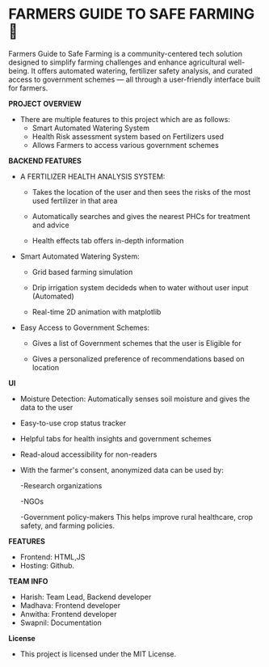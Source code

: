 # FARMERS GUIDE TO SAFE FARMING  🌾

Farmers Guide to Safe Farming is a community-centered tech solution designed to simplify farming challenges and enhance agricultural well-being. It offers automated watering, fertilizer safety analysis, and curated access to government schemes — all through a user-friendly interface built for farmers.

**PROJECT OVERVIEW**

- There are multiple features to this project which are as follows:
  - Smart Automated Watering System 
  - Health Risk assessment system based on Fertilizers used 
  - Allows Farmers to access various government schemes

 
**BACKEND FEATURES**


- A FERTILIZER HEALTH ANALYSIS SYSTEM:

  - Takes the location of the user and then sees the risks of the most used fertilizer in that area
 
  - Automatically searches and gives the nearest PHCs for treatment and advice

  - Health effects tab offers in-depth information
   

- Smart Automated Watering System:
  
  - Grid based farming simulation
  
  - Drip irrigation system decideds when to water without user input (Automated)
  
  - Real-time 2D animation with matplotlib


- Easy Access to Government Schemes:
  - Gives a list of Government schemes that the user is Eligible for
 
  - Gives a personalized preference of recommendations based on location



**UI**

- Moisture Detection: Automatically senses soil moisture and gives the data to the user
- Easy-to-use crop status tracker
- Helpful tabs for health insights and government schemes
- Read-aloud accessibility for non-readers
- With the farmer's consent, anonymized data can be used by:
  
    -Research organizations

    -NGOs

    -Government policy-makers
This helps improve rural healthcare, crop safety, and farming policies.



**FEATURES**
  - Frontend: HTML,JS
  - Hosting: Github.



**TEAM INFO**
 - Harish: Team Lead, Backend developer
 - Madhava: Frontend developer
 - Anwitha: Frontend developer
 - Swapnil: Documentation

**License**
 - This project is licensed under the MIT License.



